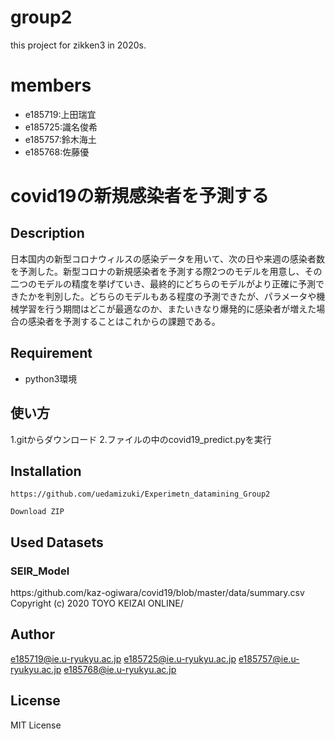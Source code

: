 # group2
this project for zikken3 in 2020s.

# members
- e185719:上田瑞宜
- e185725:識名俊希
- e185757:鈴木海土
- e185768:佐藤優



# covid19の新規感染者を予測する

## Description
日本国内の新型コロナウィルスの感染データを用いて、次の日や来週の感染者数を予測した。新型コロナの新規感染者を予測する際2つのモデルを用意し、その二つのモデルの精度を挙げていき、最終的にどちらのモデルがより正確に予測できたかを判別した。どちらのモデルもある程度の予測できたが、パラメータや機械学習を行う期間はどこが最適なのか、またいきなり爆発的に感染者が増えた場合の感染者を予測することはこれからの課題である。


## Requirement

- python3環境

## 使い方 

1.gitからダウンロード
2.ファイルの中のcovid19_predict.pyを実行


## Installation

	https://github.com/uedamizuki/Experimetn_datamining_Group2
	
	Download ZIP

## Used Datasets

### SEIR_Model
https:/github.com/kaz-ogiwara/covid19/blob/master/data/summary.csv
Copyright (c) 2020 TOYO KEIZAI ONLINE/

## Author

e185719@ie.u-ryukyu.ac.jp
e185725@ie.u-ryukyu.ac.jp
e185757@ie.u-ryukyu.ac.jp
e185768@ie.u-ryukyu.ac.jp

## License
MIT License
